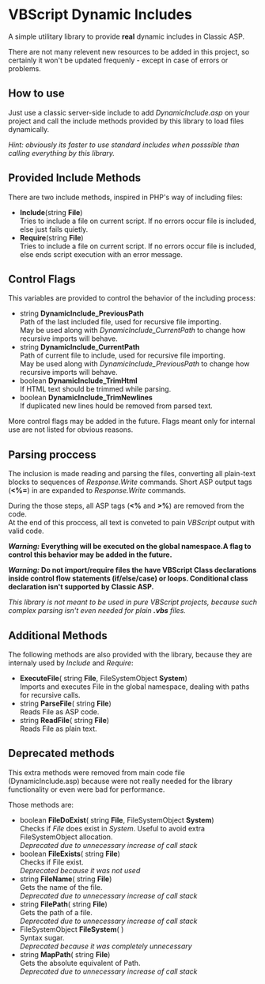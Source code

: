 # VBScript Dynamic Includes

A simple utilitary library to provide __real__ dynamic includes in Classic ASP.

There are not many relevent new resources to be added in this project, so certainly it won't be updated frequenly - except in case of errors or problems.



## How to use

Just use a classic server-side include to add *DynamicInclude.asp* on your project and call the include methods provided by this library to load files dynamically.

*Hint: obviously its faster to use standard includes when posssible than calling everything by this library.*



## Provided Include Methods

There are two include methods, inspired in PHP's way of including files:
* __Include__(string __File__)  
Tries to include a file on current script. If no errors occur file is included, else just fails quietly.
* __Require__(string __File__)  
Tries to include a file on current script. If no errors occur file is included, else ends script execution with an error message.



## Control Flags

This variables are provided to control the behavior of the including process:

* string __DynamicInclude_PreviousPath__  
Path of the last included file, used for recursive file importing.  
May be used along with *DynamicInclude_CurrentPath* to change how recursive imports will behave.
* string __DynamicInclude_CurrentPath__  
Path of current file to include, used for recursive file importing.  
May be used along with *DynamicInclude_PreviousPath* to change how recursive imports will behave.
* boolean __DynamicInclude_TrimHtml__  
If HTML text should be trimmed while parsing.
* boolean __DynamicInclude_TrimNewlines__  
If duplicated new lines hould be removed from parsed text.

More control flags may be added in the future.
Flags meant only for internal use are not listed for obvious reasons.



## Parsing proccess

The inclusion is made reading and parsing the files, converting all plain-text
blocks to sequences of _Response.Write_ commands. Short ASP output tags (__&lt;%=__) in  are expanded to _Response.Write_ commands.

During the those steps, all ASP tags (__&lt;%__ and __&gt;%__) are removed from the code.  
At the end of this proccess, all text is conveted to pain *VBScript* output with valid code.


**_Warning:_ Everything will be executed on the global namespace.A flag to control this behavior may be added in the future.**

**_Warning:_ Do not import/require files the have VBScript Class declarations inside control flow statements (if/else/case) or loops. Conditional class declaration isn't  supported by Classic ASP.**

*This library is not meant to be used in pure VBScript projects, because such complex parsing isn't even needed for plain __.vbs__ files.*



## Additional Methods

The following  methods are also provided with the library, because they are internaly used by *Include* and *Require*:
* __ExecuteFile__( string __File__, FileSystemObject __System__)  
Imports and executes File in the global namespace, dealing with paths for recursive calls.  
* string __ParseFile__( string __File__)  
Reads File as ASP code.
* string __ReadFile__( string __File__)  
Reads File as plain text.



## Deprecated methods

This extra methods were removed from main code file (DynamicInclude.asp) because were not really needed for the library functionality or even were bad for performance.

Those methods are:

* boolean __FileDoExist__( string __File__, FileSystemObject __System__)  
Checks if _File_ does exist in _System_. Useful to avoid extra FileSystemObject allocation.  
*Deprecated due to unnecessary increase of call stack*
* boolean __FileExists__( string __File__)  
Checks if File exist.  
*Deprecated because it was not used*
* string __FileName__( string __File__)  
Gets the name of the file.  
*Deprecated due to unnecessary increase of call stack*
* string __FilePath__( string __File__)  
Gets the path of a file.  
*Deprecated due to unnecessary increase of call stack*
* FileSystemObject __FileSystem__( )  
Syntax sugar.  
*Deprecated because it was completely unnecessary*
* string __MapPath__( string __File__)  
Gets the absolute equivalent of Path.  
*Deprecated due to unnecessary increase of call stack*
